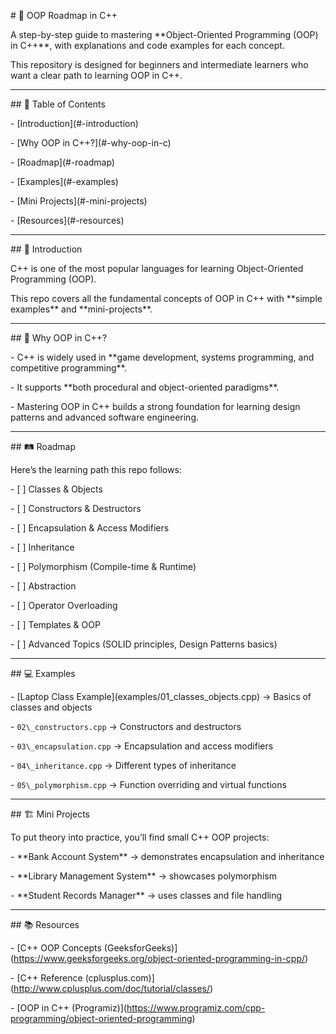 \# 🚀 OOP Roadmap in C++



A step-by-step guide to mastering \*\*Object-Oriented Programming (OOP) in C++\*\*, with explanations and code examples for each concept.  

This repository is designed for beginners and intermediate learners who want a clear path to learning OOP in C++.



---



\## 📑 Table of Contents

\- \[Introduction](#-introduction)

\- \[Why OOP in C++?](#-why-oop-in-c)

\- \[Roadmap](#-roadmap)

\- \[Examples](#-examples)

\- \[Mini Projects](#-mini-projects)

\- \[Resources](#-resources)



---



\## 🌟 Introduction

C++ is one of the most popular languages for learning Object-Oriented Programming (OOP).  

This repo covers all the fundamental concepts of OOP in C++ with \*\*simple examples\*\* and \*\*mini-projects\*\*.



---



\## 🤔 Why OOP in C++?

\- C++ is widely used in \*\*game development, systems programming, and competitive programming\*\*.  

\- It supports \*\*both procedural and object-oriented paradigms\*\*.  

\- Mastering OOP in C++ builds a strong foundation for learning design patterns and advanced software engineering.



---



\## 🛤 Roadmap

Here’s the learning path this repo follows:



\- \[ ] Classes \& Objects  

\- \[ ] Constructors \& Destructors  

\- \[ ] Encapsulation \& Access Modifiers  

\- \[ ] Inheritance  

\- \[ ] Polymorphism (Compile-time \& Runtime)  

\- \[ ] Abstraction  

\- \[ ] Operator Overloading  

\- \[ ] Templates \& OOP  

\- \[ ] Advanced Topics (SOLID principles, Design Patterns basics)



---



\## 💻 Examples



\- \[Laptop Class Example](examples/01\_classes\_objects.cpp) → Basics of classes and objects 

\- `02\_constructors.cpp` → Constructors and destructors  

\- `03\_encapsulation.cpp` → Encapsulation and access modifiers  

\- `04\_inheritance.cpp` → Different types of inheritance  

\- `05\_polymorphism.cpp` → Function overriding and virtual functions  



---



\## 🏗 Mini Projects

To put theory into practice, you’ll find small C++ OOP projects:  



\- \*\*Bank Account System\*\* → demonstrates encapsulation and inheritance  

\- \*\*Library Management System\*\* → showcases polymorphism  

\- \*\*Student Records Manager\*\* → uses classes and file handling  



---



\## 📚 Resources

\- \[C++ OOP Concepts (GeeksforGeeks)](https://www.geeksforgeeks.org/object-oriented-programming-in-cpp/)  

\- \[C++ Reference (cplusplus.com)](http://www.cplusplus.com/doc/tutorial/classes/)  

\- \[OOP in C++ (Programiz)](https://www.programiz.com/cpp-programming/object-oriented-programming)  







